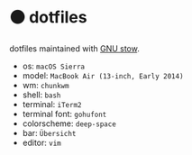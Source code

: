 # ⚫️ dotfiles

dotfiles maintained with [GNU stow](https://www.gnu.org/software/stow/).

* os: `macOS Sierra`
* model: `MacBook Air (13-inch, Early 2014)`
* wm: `chunkwm`
* shell: `bash`
* terminal: `iTerm2`
* terminal font: `gohufont`
* colorscheme: `deep-space`
* bar: `Übersicht`
* editor: `vim`
